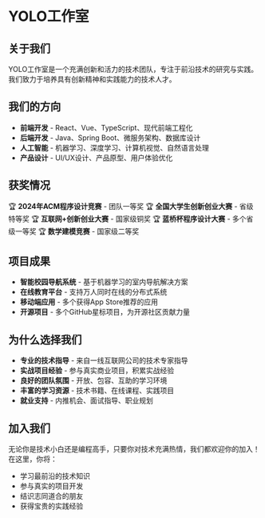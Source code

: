 # YOLO工作室

## 关于我们
YOLO工作室是一个充满创新和活力的技术团队，专注于前沿技术的研究与实践。我们致力于培养具有创新精神和实践能力的技术人才。

## 我们的方向
- **前端开发** - React、Vue、TypeScript、现代前端工程化
- **后端开发** - Java、Spring Boot、微服务架构、数据库设计
- **人工智能** - 机器学习、深度学习、计算机视觉、自然语言处理
- **产品设计** - UI/UX设计、产品原型、用户体验优化

## 获奖情况
🏆 **2024年ACM程序设计竞赛** - 团队一等奖
🏆 **全国大学生创新创业大赛** - 省级特等奖
🏆 **互联网+创新创业大赛** - 国家级铜奖
🏆 **蓝桥杯程序设计大赛** - 多个省级一等奖
🏆 **数学建模竞赛** - 国家级二等奖

## 项目成果
- **智能校园导航系统** - 基于机器学习的室内导航解决方案
- **在线教育平台** - 支持万人同时在线的分布式系统
- **移动端应用** - 多个获得App Store推荐的应用
- **开源项目** - 多个GitHub星标项目，为开源社区贡献力量

## 为什么选择我们
- **专业的技术指导** - 来自一线互联网公司的技术专家指导
- **实战项目经验** - 参与真实商业项目，积累实战经验
- **良好的团队氛围** - 开放、包容、互助的学习环境
- **丰富的学习资源** - 技术书籍、在线课程、实践项目
- **就业支持** - 内推机会、面试指导、职业规划

## 加入我们
无论你是技术小白还是编程高手，只要你对技术充满热情，我们都欢迎你的加入！在这里，你将：
- 学习最前沿的技术知识
- 参与真实的项目开发
- 结识志同道合的朋友
- 获得宝贵的实践经验
